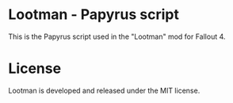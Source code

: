 # Lootman - Papyrus script
This is the Papyrus script used in the "Lootman" mod for Fallout 4.

# License
Lootman is developed and released under the MIT license.
